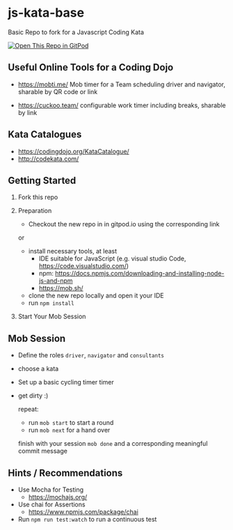# js-kata-base
Basic Repo to fork for a Javascript Coding Kata

[![Open This Repo in GitPod](https://gitpod.io/button/open-in-gitpod.svg)](https://gitpod.io#/from-referrer)

## Useful Online Tools for a Coding Dojo
* https://mobti.me/
    Mob timer for a Team scheduling driver and navigator, sharable by QR code or link

* https://cuckoo.team/
    configurable work timer including breaks, sharable by link 

## Kata Catalogues

* https://codingdojo.org/KataCatalogue/
* http://codekata.com/

## Getting Started
1. Fork this repo
2. Preparation
    *  Checkout the new repo in in gitpod.io using the corresponding link

    or

    * install necessary tools, at least
        * IDE suitable for JavaScript (e.g. visual studio Code, https://code.visualstudio.com/) 
        * npm: https://docs.npmjs.com/downloading-and-installing-node-js-and-npm
        * https://mob.sh/ 
    * clone the new repo locally and open it your IDE
    * run ```npm install```

3. Start Your Mob Session

## Mob Session

* Define the roles ``driver``, ``navigator`` and ``consultants``
* choose a kata
* Set up a basic cycling timer timer
* get dirty :)

    repeat:
    * run ``mob start`` to start a round
    * run ``mob next`` for a hand over

    finish with your session ``mob done`` and a corresponding meaningful commit message


## Hints / Recommendations

* Use Mocha for Testing
    * https://mochajs.org/
* Use chai for Assertions
    * https://www.npmjs.com/package/chai
* Run ``npm run test:watch`` to run a continuous test
